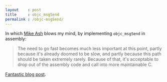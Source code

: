 ```yaml
---
layout    : post
title     : objc_msgSend
permalink : /objc-msgSend/
---
```


In which [Mike Ash](https://twitter.com/mikeash) blows my mind, by implementing `objc_msgSend` in assembly:

> The need to go fast becomes much less important at this point, partly because
> it's already doomed to be slow, and partly because this path should be taken
> extremely rarely. Because of that, it's acceptable to drop out of the assembly
> code and call into more maintainable C.

[Fantastic blog post](http://www.mikeash.com/pyblog/friday-qa-2012-11-16-lets-build-objc_msgsend.html).
